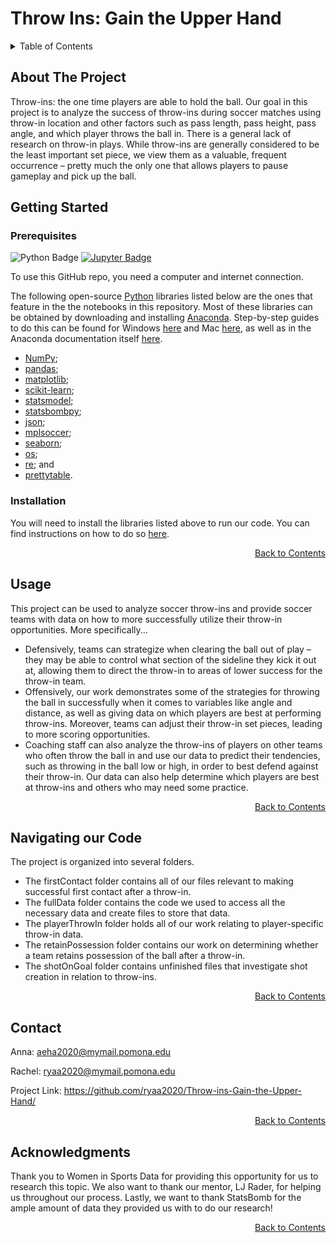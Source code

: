 # Throw Ins: Gain the Upper Hand

<!-- TABLE OF CONTENTS -->
<details>
  <summary>Table of Contents</summary>
  <ol>
    <li>
      <a href="#about-the-project">About The Project</a>
    </li>
    <li>
      <a href="#getting-started">Getting Started</a>
      <ul>
        <li><a href="#prerequisites">Prerequisites</a></li>
        <li><a href="#installation">Installation</a></li>
      </ul>
    </li>
    <li><a href="#usage">Usage</a></li>
    <li><a href="#roadmap">Roadmap</a></li>
    <li><a href="#contributing">Contributing</a></li>
    <li><a href="#contact">Contact</a></li>
    <li><a href="#acknowledgments">Acknowledgments</a></li>
  </ol>
</details>

## About The Project

Throw-ins: the one time players are able to hold the ball. Our goal in this project is to analyze the success of throw-ins during soccer matches using throw-in location and other factors such as pass length, pass height, pass angle, and which player throws the ball in. There is a general lack of research on throw-in plays. While throw-ins are generally considered to be the least important set piece, we view them as a valuable, frequent occurrence – pretty much the only one that allows players to pause gameplay and pick up the ball. 

## Getting Started

### Prerequisites

![Python Badge](https://img.shields.io/badge/-python-3f7dae?style=flat&logo=python&logoColor=fff)
[![Jupyter Badge](https://img.shields.io/badge/Made%20with-Jupyter-orange?style=flat&logo=Jupyter)](https://jupyter.org/try)

<!--This project is written in Python programming language. <br>-->
To use this GitHub repo, you need a computer and internet connection.

The following open-source [Python](https://www.python.org/) libraries listed below are the ones that feature in the the notebooks in this repository. Most of these libraries can be obtained by downloading and installing [Anaconda](https://anaconda.org/anaconda/conda). Step-by-step guides to do this can be found for Windows [here](https://medium.com/@GalarnykMichael/install-python-on-windows-anaconda-c63c7c3d1444) and Mac [here](https://medium.com/@GalarnykMichael/install-python-on-mac-anaconda-ccd9f2014072), as well as in the Anaconda documentation itself [here](https://docs.anaconda.com/anaconda/install/).

*    [NumPy](https://numpy.org/doc/stable/contents.html);
*    [pandas](http://pandas.pydata.org/);
*    [matplotlib](https://matplotlib.org/contents.html?v=20200411155018);
*    [scikit-learn](https://scikit-learn.org/stable/);
*    [statsmodel](https://www.statsmodels.org/stable/index.html);
*    [statsbombpy](https://github.com/statsbomb/statsbombpy);
*    [json](https://docs.python.org/3/library/json.html);
*    [mplsoccer](https://mplsoccer.readthedocs.io/en/latest/index.html);
*    [seaborn](https://seaborn.pydata.org/);
*    [os](https://docs.python.org/3/library/os.html);
*    [re](https://docs.python.org/3/library/re.html); and
*    [prettytable](https://pypi.org/project/prettytable/).


### Installation

You will need to install the libraries listed above to run our code. You can find instructions on how to do so [here](https://docs.python.org/3/installing/index.html).


<p align="right"><a href="#table-of-contents">Back to Contents</a>


## Usage

This project can be used to analyze soccer throw-ins and provide soccer teams with data on how to more successfully utilize their throw-in opportunities.
More specifically... 
  + Defensively, teams can strategize when clearing the ball out of play – they may be able to control what section of the sideline they kick it out at, allowing them to direct the throw-in to areas of lower success for the throw-in team. 
  + Offensively, our work demonstrates some of the strategies for throwing the ball in successfully when it comes to variables like angle and distance, as well as giving data on which players are best at performing throw-ins. Moreover, teams can adjust their throw-in set pieces, leading to more scoring opportunities. 
  + Coaching staff can also analyze the throw-ins of players on other teams who often throw the ball in and use our data to predict their tendencies, such as throwing in the ball low or high, in order to best defend against their throw-in. Our data can also help determine which players are best at throw-ins and others who may need some practice. 


<p align="right"><a href="#table-of-contents">Back to Contents</a>

## Navigating our Code

The project is organized into several folders. 
  + The firstContact folder contains all of our files relevant to making successful first contact after a throw-in. 
  + The fullData folder contains the code we used to access all the necessary data and create files to store that data. 
  + The playerThrowIn folder holds all of our work relating to player-specific throw-in data. 
  + The retainPossession folder contains our work on determining whether a team retains possession of the ball after a throw-in. 
  + The shotOnGoal folder contains unfinished files that investigate shot creation in relation to throw-ins. 

<p align="right"><a href="#table-of-contents">Back to Contents</a>

## Contact

Anna: aeha2020@mymail.pomona.edu

Rachel: ryaa2020@mymail.pomona.edu

Project Link: https://github.com/ryaa2020/Throw-ins-Gain-the-Upper-Hand/

<p align="right"><a href="#table-of-contents">Back to Contents</a>

## Acknowledgments

Thank you to Women in Sports Data for providing this opportunity for us to research this topic. We also want to thank our mentor, LJ Rader, for helping us throughout our process. Lastly, we want to thank StatsBomb for the ample amount of data they provided us with to do our research! 

<p align="right"><a href="#table-of-contents">Back to Contents</a>
